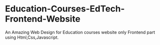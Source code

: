# Education-Courses-EdTech-Frontend-Website
An Amazing Web Design for Education courses website only Frontend part using Html,Css,Javascript.
